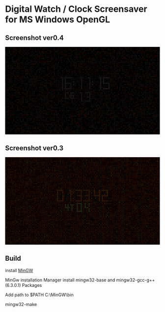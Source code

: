 
# Digital Watch / Clock Screensaver for MS Windows OpenGL


## Screenshot ver0.4
![screensot1](screenshot_ver0.4.gif  "Screenshot ver0.4")

## Screenshot ver0.3
![screensot1](screenshot_ver0.3.png  "Screenshot ver0.3")


## Build
install [MinGW](https://sourceforge.net/projects/mingw/)

MinGw installation Manager install mingw32-base and mingw32-gcc-g++ (6.3.0.1) Packages

Add path to $PATH C:\MinGW\bin

mingw32-make

